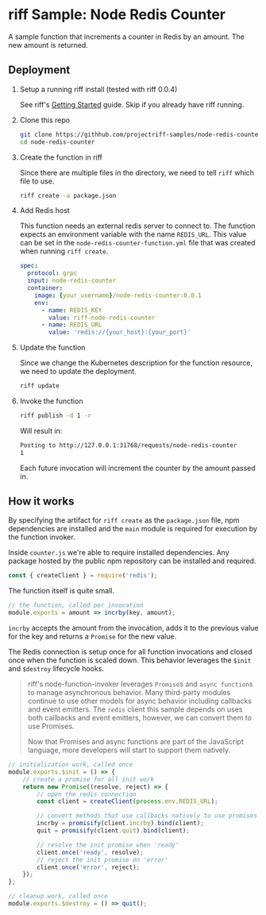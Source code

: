 # riff Sample: Node Redis Counter

A sample function that increments a counter in Redis by an amount. The new amount is returned.

## Deployment

1. Setup a running riff install (tested with riff 0.0.4)

   See riff's [Getting Started](https://github.com/projectriff/riff/blob/master/Getting-Started.adoc) guide. Skip if you already have riff running.

2. Clone this repo

   ```bash
   git clone https://githhub.com/projectriff-samples/node-redis-counter
   cd node-redis-counter
   ```

3. Create the function in riff

    Since there are multiple files in the directory, we need to tell `riff` which file to use.

   ```bash
   riff create -a package.json
   ```

4. Add Redis host

   This function needs an external redis server to connect to. The function expects an environment variable with the name `REDIS_URL`. This value can be set in the `node-redis-counter-function.yml` file that was created when running `riff create`.

   ```yaml
   spec:
     protocol: grpc
     input: node-redis-counter
     container:
       image: {your_username}/node-redis-counter:0.0.1
       env:
         - name: REDIS_KEY
           value: riff-node-redis-counter
         - name: REDIS_URL
           value: 'redis://{your_host}:{your_port}'
   ```

5. Update the function

   Since we change the Kubernetes description for the function resource, we need to update the deployment.

   ```bash
   riff update
   ```

6. Invoke the function

   ```bash
   riff publish -d 1 -r
   ```

   Will result in:

   ```txt
   Posting to http://127.0.0.1:31768/requests/node-redis-counter
   1
   ```

   Each future invocation will increment the counter by the amount passed in.

## How it works

By specifying the artifact for `riff create` as the `package.json` file, npm dependencies are installed and the `main` module is required for execution by the function invoker.

Inside `counter.js` we're able to require installed dependencies. Any package hosted by the public npm repository can be installed and required.

```js
const { createClient } = require('redis');
```

The function itself is quite small.

```js
// the function, called per invocation
module.exports = amount => incrby(key, amount);
```

`incrby` accepts the amount from the invocation, adds it to the previous value for the key and returns a `Promise` for the new value.

The Redis connection is setup once for all function invocations and closed once when the function is scaled down. This behavior leverages the `$init` and `$destroy` lifecycle hooks.

> riff's node-function-invoker leverages `Promise`s and `async function`s to manage asynchronous behavior. Many third-party modules continue to use other models for async behavior including callbacks and event emitters. The `redis` client this sample depends on uses both callbacks and event emitters, however, we can convert them to use Promises.
>
> Now that Promises and async functions are part of the JavaScript language, more developers will start to support them natively.

```js
// initialization work, called once
module.exports.$init = () => {
    // create a promise for all init work
    return new Promise((resolve, reject) => {
        // open the redis connection
        const client = createClient(process.env.REDIS_URL);

        // convert methods that use callbacks natively to use promises
        incrby = promisify(client.incrby).bind(client);
        quit = promisify(client.quit).bind(client);

        // resolve the init promise when 'ready'
        client.once('ready', resolve);
        // reject the init promise on 'error'
        client.once('error', reject);
    });
};
```

```js
// cleanup work, called once
module.exports.$destroy = () => quit();
```
